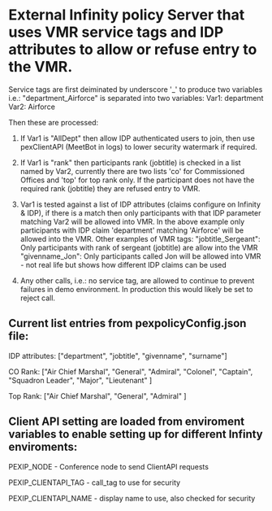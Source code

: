 # External Infinity policy Server that uses VMR service tags and IDP attributes to allow or refuse entry to the VMR.

Service tags are first deiminated by underscore '_' to produce two variables i.e.:
"department_Airforce" is separated into two variables:
Var1: department
Var2: Airforce

Then these are processed:

1. If Var1 is "AllDept" then allow IDP authenticated users to join, then use pexClientAPI (MeetBot in logs) to lower security watermark if required.

2. If Var1 is "rank" then participants rank (jobtitle) is checked in a list named by Var2, currently there are two lists 'co' for Commissioned Offices and 'top' for top rank only. If the participant does not have the required rank (jobtitle) they are refused entry to VMR.

3. Var1 is tested against a list of IDP attributes (claims configure on Infinity & IDP), if there is a match then only participants with that IDP parameter matching Var2 will be allowed into VMR. In the above example only participants with IDP claim 'department' matching 'Airforce' will be allowed into the VMR.
Other examples of VMR tags:
"jobtitle_Sergeant": Only participants with rank of sergeant (jobtitle) are allow into the VMR
"givenname_Jon": Only participants called Jon will be allowed into VMR - not real life but shows how different IDP claims can be used

4. Any other calls, i.e.: no service tag, are allowed to continue to prevent failures in demo environment. In production this would likely be set to reject call.

## Current list entries from pexpolicyConfig.json file:

IDP attributes: ["department", "jobtitle", "givenname", "surname"]

CO Rank: 
["Air Chief Marshal",
    "General",
    "Admiral",
    "Colonel",
    "Captain",
    "Squadron Leader",
    "Major",
    "Lieutenant"
]

Top Rank:
["Air Chief Marshal",
    "General",
    "Admiral"
]

## Client API setting are loaded from enviroment variables to enable setting up for different Infinty enviroments:

PEXIP_NODE - Conference node to send ClientAPI requests

PEXIP_CLIENTAPI_TAG - call_tag to use for security

PEXIP_CLIENTAPI_NAME - display name to use, also checked for security

